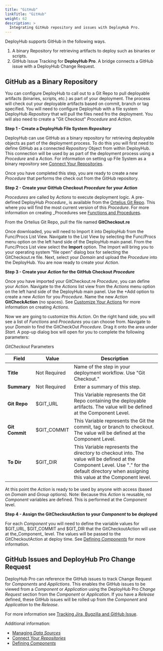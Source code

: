 ```yaml
---
title: "GitHub"
linkTitle: "GitHub"
weight: 62
description: >
  Integrating GitHub repository and issues with DeployHub Pro.
---
```


DeployHub supports GitHub in the following ways.

1. A binary Repository for retrieving artifacts to deploy such as binaries or scripts.
2. GitHub Issue Tracking for **DeployHub Pro**. A bridge connects a GitHub issue with a DeployHub Change Request.

## GitHub as a Binary Repository

You can configure DeployHub to call out to a Git Repo to pull deployable artifacts (binaries, scripts, etc.) as part of your deployment.  The process will check out your deployable artifacts based on commit, branch or tag specified. You will need to configure DeployHub with a file system DeployHub _Repository_ that will pull the files need fro the deployment.  You will also need to create a "Git Checkout" _Procedure_ and _Action_.  

**Step 1 - Create a DeployHub File System _Repository_**

DeployHub can use GitHub as a binary repository for retrieving deployable objects as part of the deployment process.  To do this you will first need to define GitHub as a connected _Repository_ Object from within DeployHub. This connection will be used by as part of the deployment process using a _Procedure_ and a _Action_. For information on setting up File System as a binary repository see [Connect Your Repositories](/userguide/first-steps/2-define-repositories/).

Once you have completed this step, you are ready to create a new _Procedure_ that performs the check out from the GitHub repository.

**Step 2 - Create your GitHub Checkout _Procedure_ for your _Action_**

_Procedures_ are called by _Actions_ to execute deployment logic. A pre-defined DeployHub _Procedure__ is available from the [Ortelius Git Repo](https://github.com/ortelius/ortelius/blob/master/procedures/). This where you will find the most current version of this _Procedure_. For more information on creating _Procedures see [Functions and Procedures](/userguide/customizations/2-define-your-functions-and-procedures/).

From the Ortelius Git Repo, pull the file named **GitCheckout.re**

Once downloaded, you will need to Import it into DeployHub from the Func/Procs List View. Navigate to the List View by selecting the Func/Procs menu option on the left hand side of the DeployHub main panel. From the Func/Procs List view select the **Import** option. The Import will bring you to your operating system "file open" dialog box for selecting the GitCheckout.re file.  Next, select your _Domain_ and upload the _Procedure_ into the DeployHub. You are now ready to create your _Action_.

**Step 3 - Create your _Action_ for the GitHub Checkout _Procedure_**

Once you have imported your GitCheckout.re _Procedure_, you can define your _Action_. Navigate to the _Actions_ list view from the _Actions_ menu option on the left hand side of the DeployHub main panel. Use the +Add option to create a new _Action_ for you _Procedure_. Name the new _Action_ **GitCheckAction** (no spaces). See [Customize Your Actions](/userguide/customizations/2-define-your-actions/) for more information on creating _Actions_.

Now we are going to customize this _Action_. On the right hand side, you will see a list of _Functions_ and _Procedures_ you can choose from.  Navigate to your _Domain_ to find the GitCheckOut _Procedure_. Drag it onto the area under _Start._ A pop-up dialog box will open for you to complete the following parameters:

_GitCheckout_ Parameters

| **Field** | Value | Description |
| --- | --- | --- |
| **Title** | Not Required | Name of the step in your deployment workflow. Use "Git Checkout." |
| **Summary** | Not Required | Enter a summary of this step. |
| **Git Repo** | $GIT_URL| This Variable represents the Git Repo containing the deployable artifacts. The value will be defined at the Component Level. |
| **Git Commit** | $GIT_COMMIT | This Variable represents the Git the commit, tag or branch to checkout. The value will be defined at the Component Level.|
| **To Dir** | $GIT_DIR | This Variable represents the directory to checkout into.  The value will be defined at the Component Level. Use "." for the default directory when assigning this value at the Component level. |

At this point the _Action_ is ready to be used by anyone with access (based on _Domain_ and _Group_ options).
Note: Because this _Action_ is reusable, no _Component_ variables are defined. This is performed at the _Component_ level.

**Step 4 - Assign the GitCheckoutAction to your _Component_ to be deployed**

For each _Component_ you will need to define the variable values for $GIT_URL, $GIT_COMMIT and $GIT_DIR that the GitCheckoutAction will use at the_Component_ level. The values will be passed to the GitCheckoutAction at deploy time. See [Defining _Components_](/userguide/publishing-components/2-define-components/) for more information.

## GitHub Issues and DeployHub Pro Change Request

DeployHub Pro can reference the GitHub issues to track Change Request for _Components_ and _Applictions_. This enables the GitHub issues to be viewed from a _Component_ or _Application_ using the DeployHub Pro _Change Request_ section from the _Component_ or _Application_. If you have a _Release_ defined, these GitHub issues will be rolled up from the _Component_ and _Application_ to the _Release_.

For more information see [Tracking Jira, Bugzilla and GitHub Issue](/userguide/integrations/jira-bugzilla-and-git-issues/).

Additional information:

- [Managing _Data Sources_](userguide/customizations/2-data-sources/)
- [Connect Your _Repositories_](userguide/first-steps/2-define-repositories/)
- [Defining _Components_](/userguide/publishing-components/2-define-components/)
